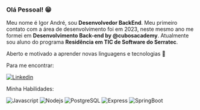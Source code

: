 ### Olá Pessoal!  :grin:

Meu nome é Igor André, sou **Desenvolvedor BackEnd**. Meu primeiro contato com a área de desenvolvimento foi em 2023, neste mesmo ano me formei em **Desenvolvimento Back-end by @cubosacademy**.
Atualmente sou aluno do programa **Residência em TIC de Software do Serratec**.


Aberto e motivado a aprender novas linguagens e tecnologias 🚀

Para me encontrar:

[![Linkedin](https://img.shields.io/badge/LinkedIn-0077B5?style=for-the-badge&logo=linkedin&logoColor=white)](https://www.linkedin.com/in/igor-padua/)


Minha Habilidades:


![Javascript](https://img.shields.io/badge/JavaScript-323330?style=for-the-badge&logo=javascript&logoColor=F7DF1E)
![Nodejs](https://img.shields.io/badge/Node%20js-339933?style=for-the-badge&logo=nodedotjs&logoColor=white)
![PostgreSQL](https://img.shields.io/badge/PostgreSQL-316192?style=for-the-badge&logo=postgresql&logoColor=white)
![Express](https://img.shields.io/badge/express.js-%23404d59.svg?style=for-the-badge&logo=express&logoColor=%2361DAFB)
![SpringBoot](https://img.shields.io/badge/SpringBoot-gray?style=for-the-badge&logo=springboot)

